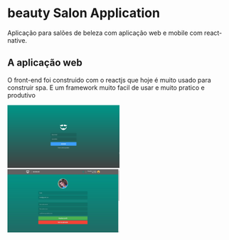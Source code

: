 # beauty Salon Application
Aplicação para salões de beleza com aplicação web e mobile com react-native.


## A aplicação web 
O front-end foi construido com o reactjs que hoje é muito usado para construir spa.
E um framework muito facil de usar e muito pratico e produtivo

<div class="border d-flex">
  <div class="p-5 border bg-gray-light">
    <img src="images/dashboard.png" width="50%" height="50%" />
  </div>
  <div class="p-5 border bg-gray-light">
    <img src="images/update_perfil.jpg" width="50%" height="50%" />
  </div>
</div>
